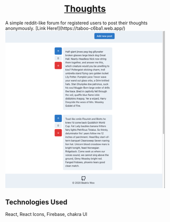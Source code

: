 <h1 align="center">
  <a href="https://taboo-c6ba1.web.app/">
    Thoughts
  </a>
</h1>
A simple reddit-like forum for registered users to post their thoughts anonymously.
[Link Here!](https://taboo-c6ba1.web.app/)
<div style="width: 100%">
  <img src="public/demo.png"/>
</div>

## Technologies Used
React, React Icons, Firebase, chakra UI
